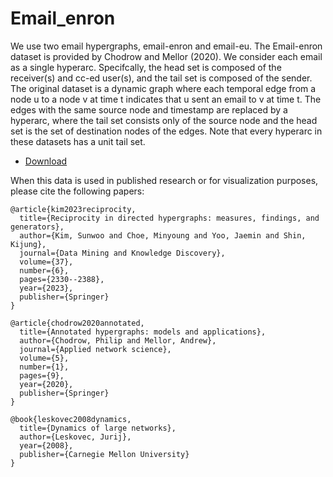 # Email_enron 

We use two email hypergraphs, email-enron and email-eu. The Email-enron
dataset is provided by Chodrow and Mellor (2020). We consider each email as a
single hyperarc. Specifcally, the head set is composed of the receiver(s) and cc-ed
user(s), and the tail set is composed of the sender. The original dataset is a dynamic graph where
each temporal edge from a node u to a node v at time t indicates that u sent an email
to v at time t. The edges with the same source node and timestamp are replaced by
a hyperarc, where the tail set consists only of the source node and the head set is the
set of destination nodes of the edges. Note that every hyperarc in these datasets has a
unit tail set.

* [Download]()

When this data is used in published research or for visualization purposes, please cite the following papers:

```
@article{kim2023reciprocity,
  title={Reciprocity in directed hypergraphs: measures, findings, and generators},
  author={Kim, Sunwoo and Choe, Minyoung and Yoo, Jaemin and Shin, Kijung},
  journal={Data Mining and Knowledge Discovery},
  volume={37},
  number={6},
  pages={2330--2388},
  year={2023},
  publisher={Springer}
}

@article{chodrow2020annotated,
  title={Annotated hypergraphs: models and applications},
  author={Chodrow, Philip and Mellor, Andrew},
  journal={Applied network science},
  volume={5},
  number={1},
  pages={9},
  year={2020},
  publisher={Springer}
}

@book{leskovec2008dynamics,
  title={Dynamics of large networks},
  author={Leskovec, Jurij},
  year={2008},
  publisher={Carnegie Mellon University}
}

```
